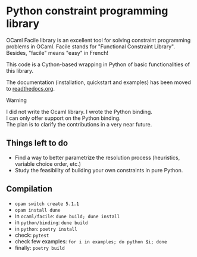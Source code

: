 # Python constraint programming library

OCaml Facile library is an excellent tool for solving constraint programming problems in OCaml. Facile stands for "Functional Constraint Library". Besides, "facile" means "easy" in French!

This code is a Cython-based wrapping in Python of basic functionalities of this library.

The documentation (installation, quickstart and examples) has been moved to [readthedocs.org](http://facile.readthedocs.io/).

> [!WARNING]
> I did not write the Ocaml library. I wrote the Python binding.  
> I can only offer support on the Python binding.  
> The plan is to clarify the contributions in a very near future.

## Things left to do

- Find a way to better parametrize the resolution process (heuristics, variable choice order, etc.)
- Study the feasibility of building your own constraints in pure Python.

## Compilation

- `opam switch create 5.1.1`
- `opam install dune`
- in `ocaml/facile`: `dune build; dune install`
- in `python/binding`: `dune build`
- in `python`: `poetry install`
- check: `pytest`
- check few examples: `for i in examples; do python $i; done`
- finally: `poetry build`
